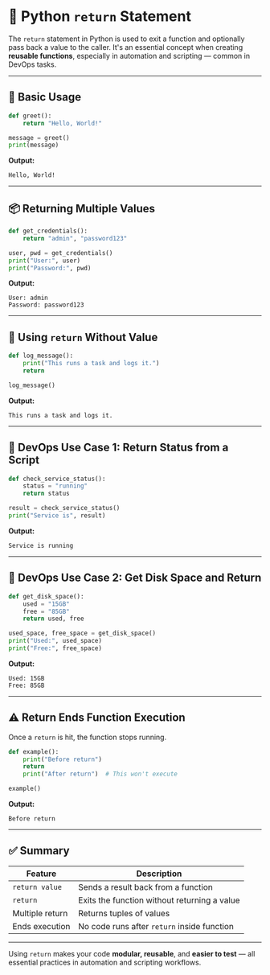 
# 🔁 Python `return` Statement

The `return` statement in Python is used to exit a function and optionally pass back a value to the caller. It's an essential concept when creating **reusable functions**, especially in automation and scripting — common in DevOps tasks.

---

## 📘 Basic Usage

```python
def greet():
    return "Hello, World!"

message = greet()
print(message)
```

**Output:**
```
Hello, World!
```

---

## 📦 Returning Multiple Values

```python
def get_credentials():
    return "admin", "password123"

user, pwd = get_credentials()
print("User:", user)
print("Password:", pwd)
```

**Output:**
```
User: admin
Password: password123
```

---

## 🚫 Using `return` Without Value

```python
def log_message():
    print("This runs a task and logs it.")
    return

log_message()
```

**Output:**
```
This runs a task and logs it.
```

---

## 🧪 DevOps Use Case 1: Return Status from a Script

```python
def check_service_status():
    status = "running"
    return status

result = check_service_status()
print("Service is", result)
```

**Output:**
```
Service is running
```

---

## 🧪 DevOps Use Case 2: Get Disk Space and Return

```python
def get_disk_space():
    used = "15GB"
    free = "85GB"
    return used, free

used_space, free_space = get_disk_space()
print("Used:", used_space)
print("Free:", free_space)
```

**Output:**
```
Used: 15GB
Free: 85GB
```

---

## ⚠️ Return Ends Function Execution

Once a `return` is hit, the function stops running.

```python
def example():
    print("Before return")
    return
    print("After return")  # This won't execute

example()
```

**Output:**
```
Before return
```

---

## ✅ Summary

| Feature             | Description                                 |
|---------------------|---------------------------------------------|
| `return value`      | Sends a result back from a function         |
| `return`            | Exits the function without returning a value|
| Multiple return     | Returns tuples of values                    |
| Ends execution      | No code runs after `return` inside function |

---

Using `return` makes your code **modular, reusable**, and **easier to test** — all essential practices in automation and scripting workflows.
